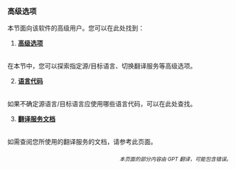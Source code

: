 ### 高级选项

本节面向该软件的高级用户。您可以在此处找到：

1. [**高级选项**](./advanced.md)
<br>
在本节中，您可以探索指定源/目标语言、切换翻译服务等高级选项。

2. [**语言代码**](./Language-Codes.md)
<br>
如果不确定源语言/目标语言应使用哪些语言代码，可以在此处查找。

3. [**翻译服务文档**](./翻译服务文档.md)
<br>
如需查阅您所使用的翻译服务的文档，请参考此页面。

<div align="right"> 
<h6><small>本页面的部分内容由 GPT 翻译，可能包含错误。</small></h6>